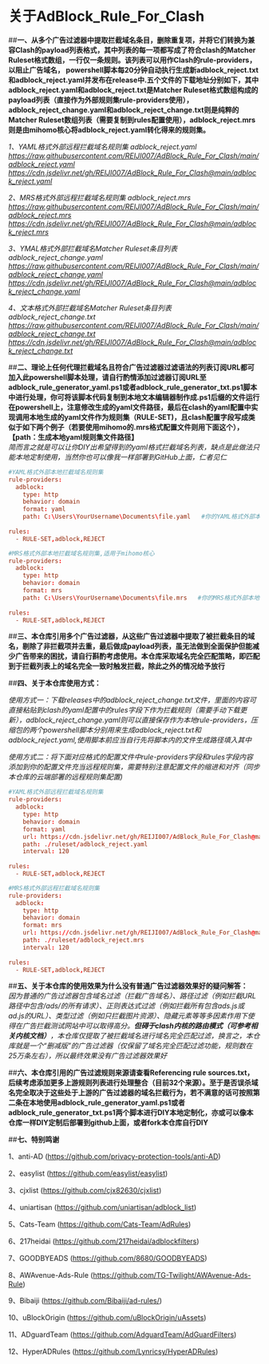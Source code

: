 # 关于AdBlock_Rule_For_Clash
##**一、从多个广告过滤器中提取拦截域名条目，删除重复项，并将它们转换为兼容Clash的payload列表格式，其中列表的每一项都写成了符合clash的Matcher Ruleset格式数组，一行仅一条规则。该列表可以用作Clash的rule-providers，以阻止广告域名， powershell脚本每20分钟自动执行生成新adblock_reject.txt和adblock_reject.yaml并发布在release中.五个文件的下载地址分别如下，其中adblock_reject.yaml和adblock_reject.txt是Matcher Ruleset格式数组构成的payload列表（直接作为外部规则集rule-providers使用），adblock_reject_change.yaml和adblock_reject_change.txt则是纯粹的Matcher Ruleset数组列表（需要复制到rules配置使用），adblock_reject.mrs则是由mihomo核心将adblock_reject.yaml转化得来的规则集。**

*1、YAML格式外部远程拦截域名规则集 adblock_reject.yaml* 
<br>
*https://raw.githubusercontent.com/REIJI007/AdBlock_Rule_For_Clash/main/adblock_reject.yaml*
*https://cdn.jsdelivr.net/gh/REIJI007/AdBlock_Rule_For_Clash@main/adblock_reject.yaml*



*2、MRS格式外部远程拦截域名规则集 adblock_reject.mrs* 
<br>
*https://raw.githubusercontent.com/REIJI007/AdBlock_Rule_For_Clash/main/adblock_reject.mrs*
*https://cdn.jsdelivr.net/gh/REIJI007/AdBlock_Rule_For_Clash@main/adblock_reject.mrs*



*3、YMAL格式外部拦截域名Matcher Ruleset条目列表 adblock_reject_change.yaml* 
<br>
*https://raw.githubusercontent.com/REIJI007/AdBlock_Rule_For_Clash/main/adblock_reject_change.yaml*
*https://cdn.jsdelivr.net/gh/REIJI007/AdBlock_Rule_For_Clash@main/adblock_reject_change.yaml*


*4、文本格式外部拦截域名Matcher Ruleset条目列表 adblock_reject_change.txt* 
<br>
*https://raw.githubusercontent.com/REIJI007/AdBlock_Rule_For_Clash/main/adblock_reject_change.txt*
*https://cdn.jsdelivr.net/gh/REIJI007/AdBlock_Rule_For_Clash@main/adblock_reject_change.txt*


##**二、理论上任何代理拦截域名且符合广告过滤器过滤语法的列表订阅URL都可加入此powershell脚本处理，请自行酌情添加过滤器订阅URL至adblock_rule_generator_yaml.ps1或者adblock_rule_generator_txt.ps1脚本中进行处理，你可将该脚本代码复制到本地文本编辑器制作成.ps1后缀的文件运行在powershell上，注意修改生成的yaml文件路径，最后在clash的yaml配置中实现调用本地生成的yaml文件作为规则集（RULE-SET)，且clash配置字段写成类似于如下两个例子（若要使用mihomo的.mrs格式配置文件则用下面这个）， 【path：生成本地yaml规则集文件路径】**
<br>
*简而言之就是可以让你DIY出希望得到的yaml格式拦截域名列表，缺点是此做法只能本地定制使用，当然你也可以像我一样部署到GitHub上面，仁者见仁*


```conf
#YAML格式外部本地拦截域名规则集
rule-providers:
  adblock:
    type: http
    behavior: domain
    format: yaml
    path: C:\Users\YourUsername\Documents\file.yaml   #你的YAML格式外部本地拦截域名规则集保存路径
    
rules:
  - RULE-SET,adblock,REJECT
```

```conf
#MRS格式外部本地拦截域名规则集,适用于mihomo核心
rule-providers:
  adblock:
    type: http
    behavior: domain
    format: mrs
    path: C:\Users\YourUsername\Documents\file.mrs   #你的MRS格式外部本地拦截域名规则集保存路径
    
rules:
  - RULE-SET,adblock,REJECT
```



        


##**三、本仓库引用多个广告过滤器，从这些广告过滤器中提取了被拦截条目的域名，剔除了非拦截项并去重，最后做成payload列表，虽无法做到全面保护但能减少广告带来的困扰，请自行斟酌考虑使用。本仓库采取域名完全匹配策略，即匹配到于拦截列表上的域名完全一致时触发拦截，除此之外的情况给予放行**


##**四、关于本仓库使用方式：**

  *使用方式一：下载releases中的adblock_reject_change.txt文件，里面的内容可直接粘贴到clash的yaml配置中的rules字段下作为拦截规则（需要手动下载更新），adblock_reject_change.yaml则可以直接保存作为本地rule-providers，压缩包的两个powershell脚本分别用来生成adblock_reject.txt和adblock_reject.yaml,使用脚本前应当自行先将脚本内的文件生成路径填入其中*



  *使用方式二：将下面对应格式的配置文件中rule-providers字段和rules字段内容添加到你的配置文件充当远程规则集，需要特别注意配置文件的缩进和对齐（同步本仓库的云端部署的远程规则集配置)*



```conf
#YAML格式外部远程拦截域名规则集
rule-providers:
  adblock:
    type: http
    behavior: domain
    format: yaml
    url: https://cdn.jsdelivr.net/gh/REIJI007/AdBlock_Rule_For_Clash@main/adblock_reject.yaml
    path: ./ruleset/adblock_reject.yaml
    interval: 120
    
rules:
  - RULE-SET,adblock,REJECT
```

```conf
#MRS格式外部远程拦截域名规则集
rule-providers:
  adblock:
    type: http
    behavior: domain
    format: mrs
    url: https://cdn.jsdelivr.net/gh/REIJI007/AdBlock_Rule_For_Clash@main/adblock_reject.mrs
    path: ./ruleset/adblock_reject.mrs
    interval: 120
    
rules:
  - RULE-SET,adblock,REJECT
```



##**五、关于本仓库的使用效果为什么没有普通广告过滤器效果好的疑问解答：**
<br>
*因为普通的广告过滤器包含域名过滤（拦截广告域名）、路径过滤（例如拦截URL路径中包含/ads/的所有请求）、正则表达式过滤（例如拦截所有包含ads.js或ad.js的URL）、类型过滤（例如只拦截图片资源）、隐藏元素等等多因素作用下使得在广告拦截测试网站中可以取得高分。**但碍于clash内核的路由模式（可参考相关内核文档）**，本仓库仅提取了被拦截域名进行域名完全匹配过滤，换言之，本仓库就是一个“删减版”的广告过滤器（仅保留了域名完全匹配过滤功能，规则数在25万条左右），所以最终效果没有广告过滤器效果好*




##**六、本仓库引用的广告过滤规则来源请查看Referencing rule sources.txt，后续考虑添加更多上游规则列表进行处理整合（目前32个来源）。至于是否误杀域名完全取决于这些处于上游的广告过滤器的域名拦截行为，若不满意的话可按照第二条在本地使用adblock_rule_generator_yaml.ps1或者adblock_rule_generator_txt.ps1两个脚本进行DIY本地定制化，亦或可以像本仓库一样DIY定制后部署到github上面，或者fork本仓库自行DIY**


##**七、特别鸣谢**

1、anti-AD (https://github.com/privacy-protection-tools/anti-AD)

2、easylist (https://github.com/easylist/easylist)

3、cjxlist (https://github.com/cjx82630/cjxlist)

4、uniartisan (https://github.com/uniartisan/adblock_list)

5、Cats-Team (https://github.com/Cats-Team/AdRules)

6、217heidai (https://github.com/217heidai/adblockfilters)

7、GOODBYEADS (https://github.com/8680/GOODBYEADS)

8、AWAvenue-Ads-Rule (https://github.com/TG-Twilight/AWAvenue-Ads-Rule)

9、Bibaiji (https://github.com/Bibaiji/ad-rules/)

10、uBlockOrigin (https://github.com/uBlockOrigin/uAssets)

11、ADguardTeam (https://github.com/AdguardTeam/AdGuardFilters)

12、HyperADRules (https://github.com/Lynricsy/HyperADRules)
